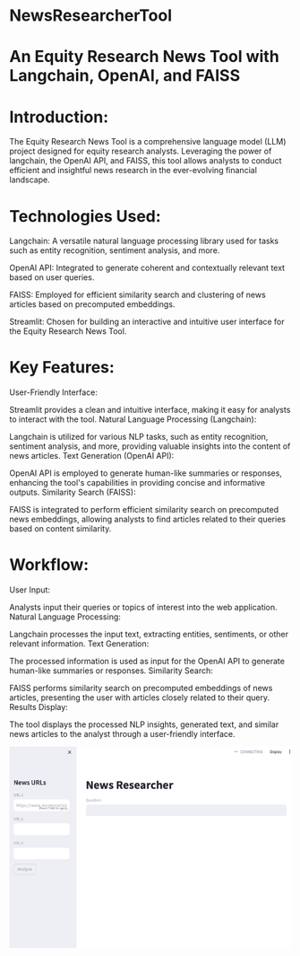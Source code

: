 # NewsResearcherTool
# An Equity Research News Tool with Langchain, OpenAI, and FAISS
# Introduction:
The Equity Research News Tool is a comprehensive language model (LLM) project designed for equity research analysts. Leveraging the power of langchain, the OpenAI API, and FAISS, this tool allows analysts to conduct efficient and insightful news research in the ever-evolving financial landscape.

# Technologies Used:
Langchain: A versatile natural language processing library used for tasks such as entity recognition, sentiment analysis, and more.

OpenAI API: Integrated to generate coherent and contextually relevant text based on user queries.

FAISS: Employed for efficient similarity search and clustering of news articles based on precomputed embeddings.

Streamlit: Chosen for building an interactive and intuitive user interface for the Equity Research News Tool.

# Key Features:
User-Friendly Interface:

Streamlit provides a clean and intuitive interface, making it easy for analysts to interact with the tool.
Natural Language Processing (Langchain):

Langchain is utilized for various NLP tasks, such as entity recognition, sentiment analysis, and more, providing valuable insights into the content of news articles.
Text Generation (OpenAI API):

OpenAI API is employed to generate human-like summaries or responses, enhancing the tool's capabilities in providing concise and informative outputs.
Similarity Search (FAISS):

FAISS is integrated to perform efficient similarity search on precomputed news embeddings, allowing analysts to find articles related to their queries based on content similarity.
# Workflow:
User Input:

Analysts input their queries or topics of interest into the web application.
Natural Language Processing:

Langchain processes the input text, extracting entities, sentiments, or other relevant information.
Text Generation:

The processed information is used as input for the OpenAI API to generate human-like summaries or responses.
Similarity Search:

FAISS performs similarity search on precomputed embeddings of news articles, presenting the user with articles closely related to their query.
Results Display:

The tool displays the processed NLP insights, generated text, and similar news articles to the analyst through a user-friendly interface.

![Alt text](<Screenshot .png>)